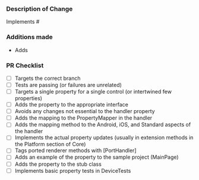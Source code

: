 

<!-- 

We are currently only accepting Pull Requests for .NET MAUI issues in our [Handler Property Backlog](https://github.com/dotnet/maui/projects/4). We will continue to update this repository over the next couple of months as we begin to accept more types of PRs.

Before you submit this PR, make sure you're building on and targeting the right branch!
     - If this is an enhancement or contains API changes or breaking changes, target main.
          - If the issue you're working on has a milestone, target the corresponding branch.
          - If this is a bug fix, target the branch of the latest stable version (unless the bug is only in a prerelease or main, of course!).
               See [Contributing](https://github.com/dotnet/maui/blob/main/.github/CONTRIBUTING.md) for more tips!

```
 PLEASE DELETE THE ALL THESE COMMENTS BEFORE SUBMITTING! THANKS!!!
```
 -->
### Description of Change ###

<!-- Please use the format "Implements #xxxx" for the issue this PR addresses -->

Implements #

### Additions made ###
<!-- List all the additions made here, example:

 - Adds `Thickness Padding { get; }` to the `ILabel` interface
- Adds Padding property map to LabelHandler
- Adds Padding mapping methods to LabelHandler for Android and iOS
- Adds extension methods to apply Padding on Android/iOS
- Adds UILabel subclass MauiLabel (to support Padding, since UILabel doesn't by default)
- Adds DeviceTests for initial Padding values on iOS and Android

 -->

* Adds 

### PR Checklist ###

<!-- See our [Handler Property PR Guidelines](https://github.com/dotnet/maui/wiki/Handler-Property-PR-Guidelines) for more tips -->

- [ ] Targets the correct branch 
- [ ] Tests are passing (or failures are unrelated)
- [ ] Targets a single property for a single control (or intertwined few properties)
- [ ] Adds the property to the appropriate interface
- [ ] Avoids any changes not essential to the handler property
- [ ] Adds the mapping to the PropertyMapper in the handler
- [ ] Adds the mapping method to the Android, iOS, and Standard aspects of the handler
- [ ] Implements the actual property updates (usually in extension methods in the Platform section of Core)
- [ ] Tags ported renderer methods with [PortHandler]
- [ ] Adds an example of the property to the sample project (MainPage)
- [ ] Adds the property to the stub class
- [ ] Implements basic property tests in DeviceTests